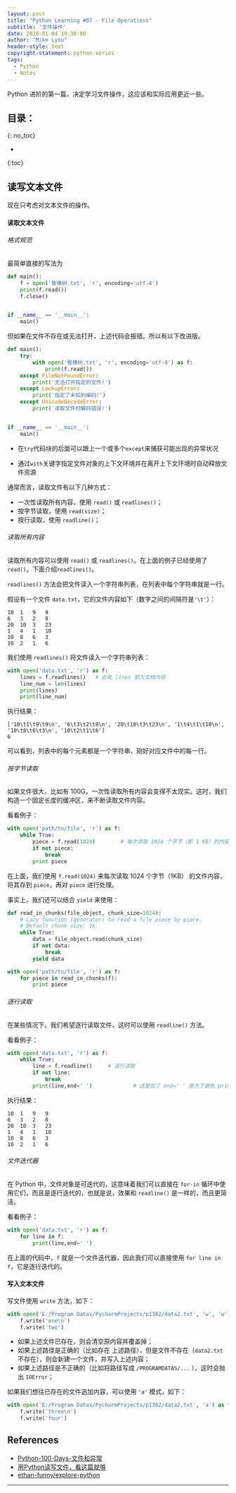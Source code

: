 ```yaml
---
layout: post
title: "Python Learning #07 - File Operations"
subtitle: '文件操作'
date: 2020-01-04 19:30:00
author: "Mike Lyou"
header-style: text
copyright-statement: python-series
tags:
  - Python
  - Notes
---
```


Python 进阶的第一篇，决定学习文件操作，这应该和实际应用更近一些。

<!-- more -->

## 目录：
{:.no_toc}

*  
{:toc}

## 读写文本文件
现在只考虑对文本文件的操作。

#### 读取文本文件

###### 格式规范

最简单直接的写法为
```python
def main():
    f = open('致橡树.txt', 'r', encoding='utf-8')
    print(f.read())
    f.close()


if __name__ == '__main__':
    main()
```

但如果在文件不存在或无法打开，上述代码会报错。所以有以下改进版。
```python
def main():
    try:       
        with open('致橡树.txt', 'r', encoding='utf-8') as f:   
            print(f.read())
    except FileNotFoundError:
        print('无法打开指定的文件!')
    except LookupError:
        print('指定了未知的编码!')
    except UnicodeDecodeError:
        print('读取文件时解码错误!')


if __name__ == '__main__':
    main()
```
- 在`try`代码块的后面可以跟上一个或多个`except`来捕获可能出现的异常状况

- 通过`with`关键字指定文件对象的上下文环境并在离开上下文环境时自动释放文件资源

通常而言，读取文件有以下几种方式：

- 一次性读取所有内容，使用 `read()` 或 `readlines()`；
- 按字节读取，使用 `read(size)`；
- 按行读取，使用 `readline()`；


###### 读取所有内容
读取所有内容可以使用 `read()` 或 `readlines()`。在上面的例子已经使用了 `read()`。下面介绍`readlines()`。

`readlines()` 方法会把文件读入一个字符串列表，在列表中每个字符串就是一行。

假设有一个文件 `data.txt`，它的文件内容如下（数字之间的间隔符是`'\t'`）：
```
10  1   9   9
6   3   2   8
20  10  3   23
1   4   1   10
10  8   6   3
10  2   1   6
```

我们使用 `readlines()` 将文件读入一个字符串列表：
```python
with open('data.txt', 'r') as f:
    lines = f.readlines()   # 此处 lines 即为文档内容
    line_num = len(lines)
    print(lines)
    print(line_num)
```
执行结果：
```
['10\t1\t9\t9\n', '6\t3\t2\t8\n', '20\t10\t3\t23\n', '1\t4\t1\t10\n', '10\t8\t6\t3\n', '10\t2\t1\t6']
6
```

可以看到，列表中的每个元素都是一个字符串，刚好对应文件中的每一行。

###### 按字节读取
如果文件很大，比如有 100G，一次性读取所有内容会变得不太现实。这时，我们构造一个固定长度的缓冲区，来不断读取文件内容。

看看例子：

```python
with open('path/to/file', 'r') as f:
    while True:
        piece = f.read(1024)        # 每次读取 1024 个字节（即 1 KB）的内容
        if not piece:
            break
        print piece
```        
在上面，我们使用 `f.read(1024)` 来每次读取 1024 个字节（1KB） 的文件内容，将其存到 `piece`，再对 `piece` 进行处理。

事实上，我们还可以结合 `yield` 来使用：
```python
def read_in_chunks(file_object, chunk_size=1024):
    # Lazy function (generator) to read a file piece by piece.
    # Default chunk size: 1k.
    while True:
        data = file_object.read(chunk_size)
        if not data:
            break
        yield data

with open('path/to/file', 'r') as f:
    for piece in read_in_chunks(f):
        print piece
```

###### 逐行读取
在某些情况下，我们希望逐行读取文件，这时可以使用 `readline()` 方法。

看看例子：
```python
with open('data.txt', 'r') as f:
    while True:
        line = f.readline()     # 逐行读取
        if not line:
            break
        print(line,end=' ')             # 这里加了 end=' ' 是为了避免 print 自动换行
```
执行结果：
```
10  1   9   9
6   3   2   8
20  10  3   23
1   4   1   10
10  8   6   3
10  2   1   6
```

###### 文件迭代器
在 Python 中，文件对象是可迭代的，这意味着我们可以直接在 `for-in` 循环中使用它们，而且是逐行迭代的，也就是说，效果和 `readline()` 是一样的，而且更简洁。

看看例子：
```python
with open('data.txt', 'r') as f:
    for line in f:
        print(line,end=' ')
```
在上面的代码中，`f` 就是一个文件迭代器，因此我们可以直接使用 `for line in f`，它是逐行迭代的。



#### 写入文本文件

写文件使用 `write` 方法，如下：

```python
with open('E:/Program Datas/PycharmProjects/p1302/data2.txt', 'w', 'w') as f:    # 文件需和python程序在同个盘符下，盘符'E:/'可省略
    f.write('one\n')
    f.write('two')
```    

- 如果上述文件已存在，则会清空原内容并覆盖掉；
- 如果上述路径是正确的（比如存在 上述路径），但是文件不存在（`data2.txt` 不存在），则会新建一个文件，并写入上述内容；
- 如果上述路径是不正确的（比如将路径写成 `/PROGRAMDATAS/...` ），这时会抛出 `IOError`；

如果我们想往已存在的文件追加内容，可以使用 `'a'` 模式，如下：

```python
with open('E:/Program Datas/PycharmProjects/p1302/data2.txt', 'a') as f:
    f.write('three\n')
    f.write('four')
```

## References

- [Python-100-Days-文件和异常](https://github.com/jackfrued/Python-100-Days/blob/master/Day01-15/11.文件和异常.md#文件和异常)
- [用Python读写文件，看这篇就够](https://juejin.im/post/5c720ff3f265da2d8e70ebef#heading-18)
- [ethan-funny/explore-python](https://github.com/ethan-funny/explore-python)

------------------


